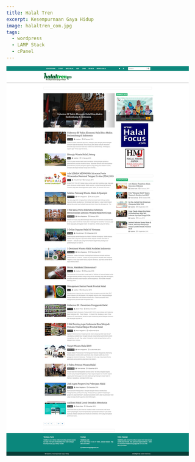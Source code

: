 ```yaml
---
title: Halal Tren
excerpt: Kesempurnaan Gaya Hidup
image: halaltren_com.jpg
tags:
  - wordpress
  - LAMP Stack
  - cPanel
---
```


<a href="//halaltren.com"><img class="imgfull" alt="halaltren" title="halaltren" src="/images/halaltren_com.jpg"></a>
